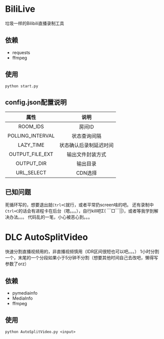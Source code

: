 # BiliLive
垃圾一样的Bilibili直播录制工具


## 依赖
* requests
* ffmpeg

## 使用
`python start.py`

## config.json配置说明

| 属性 | 说明 |
| :----: | :----:|
| ROOM_IDS | 房间ID |
| POLLING_INTERVAL | 状态查询间隔 |
| LAZY_TIME | 状态确认后录制延迟时间 |
| OUTPUT_FILE_EXT | 输出文件封装方式 |
| OUTPUT_DIR | 输出目录 |
| URL_SELECT | CDN选择 |

## 已知问题
死循环写的，想要退出就`Ctrl+C`就行，或者平常扔screen啥的吧。
还有录制中`Ctrl+C`的话会有进程卡在后台（嗯。。。），自行kill吧Σ( ￣□￣||)，或者等我学到解决办法。。。
代码乱的一笔，小心被恶心到。。。

# DLC AutoSplitVideo
快速分割直播视频用的，非直播视频慎用（IDR区间很短也可以吧。。。）
1小时分割一个，末尾的一个分段如果小于5分钟不分割（想要其他时间自己去改吧，懒得写参数了orz）
## 依赖
* pymediainfo
* MediaInfo
* ffmpeg
## 使用
`python AutoSplitVideo.py <input>`